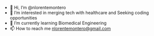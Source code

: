 - 👋 Hi, I’m @nlorentemontero
- 👀 I’m interested in merging tech with healthcare and Seeking coding opportunities
- 🌱 I’m currently learning Biomedical Engineering
- 📫 How to reach me nlorentemontero@gmail.com

<!---
nlorentemontero/nlorentemontero is a ✨ special ✨ repository because its `README.md` (this file) appears on your GitHub profile.
You can click the Preview link to take a look at your changes.
--->
